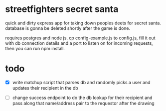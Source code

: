 # streetfighters secret santa
quick and dirty express app for taking down peoples deets for secret santa. database is gonna be deleted shortly after the game is done.

requires postgres and node js. cp config-example.js to config.js, fill it out with db connection details and a port to listen on for incoming requests, then you can run npm install.

# todo
- [x] write matchup script that parses db and randomly picks a user and updates their recipient in the db
- [ ] change success endpoint to do the db lookup for their recipient and pass along that name/address pair to the requestor after the drawing
 

